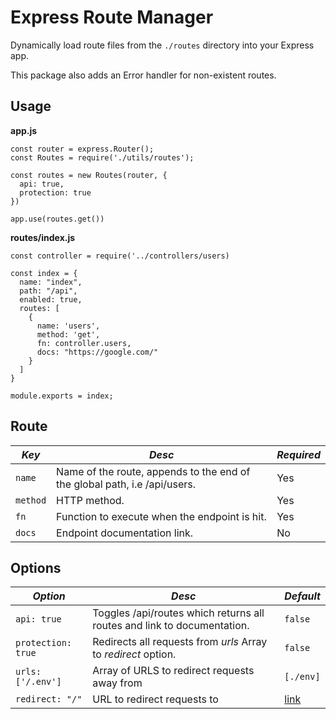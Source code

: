 # Express Route Manager

Dynamically load route files from the ``./routes`` directory into your Express app.  

This package also adds an Error handler for non-existent routes.

## Usage

**app.js**
```
const router = express.Router();
const Routes = require('./utils/routes');

const routes = new Routes(router, { 
  api: true,
  protection: true
})

app.use(routes.get())
```

**routes/index.js**
```
const controller = require('../controllers/users)

const index = {
  name: "index",
  path: "/api",
  enabled: true,
  routes: [
    {
      name: 'users', 
      method: 'get', 
      fn: controller.users,
      docs: "https://google.com/"
    }
  ]
}

module.exports = index;
```

## Route
| *Key* | *Desc* | *Required*  
| --------------- | --------------- | --------------- |
| `name`       | Name of the route, appends to the end of the global path, i.e /api/users.  | Yes 
| `method`     | HTTP method.                                                               | Yes 
| `fn`         | Function to execute when the endpoint is hit.                              | Yes 
| `docs`       | Endpoint documentation link.                                               | No

## Options

| *Option* | *Desc* | *Default*  
| --------------- | --------------- | --------------- |
| `api: true`       | Toggles /api/routes which returns all routes and link to documentation. | ``false``  
| `protection: true`| Redirects all requests from *urls* Array to *redirect* option.          | ``false``  
| `urls: ['/.env']` | Array of URLS to redirect requests away from                            | ``[./env]``  
| `redirect: "/"`   | URL to redirect requests to                                             | [link](https://www.youtube.com/watch?v=dQw4w9WgXcQ)  